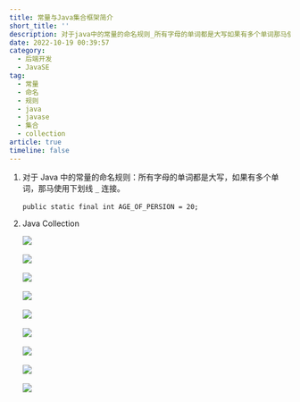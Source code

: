 ```yaml
---
title: 常量与Java集合框架简介
short_title: ''
description: 对于java中的常量的命名规则_所有字母的单词都是大写如果有多个单词那马使用下划线_​连接。​publicstaticfinalintage_of_persion=_​javacollection​​​​​​​​​
date: 2022-10-19 00:39:57
category:
  - 后端开发
  - JavaSE
tag:
  - 常量
  - 命名
  - 规则
  - java
  - javase
  - 集合
  - collection
article: true
timeline: false
---
```

1. 对于 Java 中的常量的命名规则：所有字母的单词都是大写，如果有多个单词，那马使用下划线 `_`​ 连接。

   ​`public static final int AGE_OF_PERSION = 20;`​
2. Java Collection

   ![](https://img1.terwer.space/api/public/20221019004812.png)​

   ![](https://img1.terwer.space/api/public/20221019004905.png)​

   ![](https://img1.terwer.space/api/public/20221019113708.png)​

   ![](https://img1.terwer.space/api/public/20221019005123.png)​

   ![](https://img1.terwer.space/api/public/20221019005212.png)​

   ![](https://img1.terwer.space/api/public/20221019005313.png)​

   ![](https://img1.terwer.space/api/public/20221019005353.png)​

   ![](https://img1.terwer.space/api/public/20221019005423.png)​

   ![](https://img1.terwer.space/api/public/20221019005457.png)​